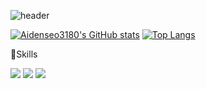 ![header](https://capsule-render.vercel.app/api?type=Waving&color=b893cf&height=200&section=header&text=Aiden%20Seo&fontSize=40&fontColor=ffffff)

[![Aidenseo3180's GitHub stats](https://github-readme-stats.vercel.app/api?username=Aidenseo3180&theme=swift&show_icons=true)](https://github.com/Aidenseo3180/github-readme-stats)
[![Top Langs](https://github-readme-stats.vercel.app/api/top-langs/?username=Aidenseo3180&layout=compact)](https://github.com/Aidenseo3180/github-readme-stats)

:hammer:Skills

<img src="https://img.shields.io/badge/C++-61DAFB?style=flat&logo=C++&logoColor=white"/> <img src="https://img.shields.io/badge/JavaScript-f59e42?style=flat&logo=JavaScript&logoColor=black"/> <img src="https://img.shields.io/badge/Python-427bf5?style=flat&logo=Python&logoColor=yellow"/>

<!--
[![Solved.ac Profile](http://mazassumnida.wtf/api/generate_badge?boj=una)](https://solved.ac/una)<br/>
-->
